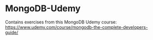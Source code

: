 # MongoDB-Udemy
Contains exercises from this MongoDB Udemy course: https://www.udemy.com/course/mongodb-the-complete-developers-guide/
